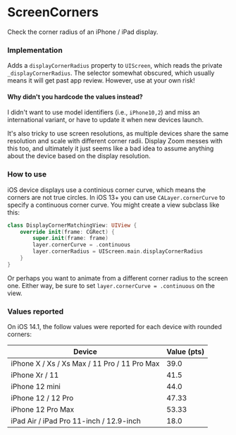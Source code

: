 # ScreenCorners

Check the corner radius of an iPhone / iPad display.

### Implementation

Adds a `displayCornerRadius` property to `UIScreen`, which reads the private `_displayCornerRadius`. The selector somewhat obscured, which usually means it will get past app review. However, use at your own risk!

#### Why didn't you hardcode the values instead?

I didn't want to use model identifiers (i.e., `iPhone10,2`) and miss an international variant, or have to update it when new devices launch. 

It's also tricky to use screen resolutions, as multiple devices share the same resolution and scale with different corner radii. Display Zoom messes with this too, and ultimately it just seems like a bad idea to assume anything about the device based on the display resolution.

### How to use

iOS device displays use a continious corner curve, which means the corners are not true circles. In iOS 13+ you can use `CALayer.cornerCurve` to specify a continuous corner curve. You might create a view subclass like this:

```swift
class DisplayCornerMatchingView: UIView {
    override init(frame: CGRect) {
        super.init(frame: frame)
        layer.cornerCurve = .continuous
        layer.cornerRadius = UIScreen.main.displayCornerRadius
    }
}
```

Or perhaps you want to animate from a different corner radius to the screen one. Either way, be sure to set `layer.cornerCurve = .continuous` on the view. 

### Values reported

On iOS 14.1, the follow values were reported for each device with rounded corners:

| Device | Value (pts) |
|--|--|
| iPhone X / Xs / Xs Max / 11 Pro / 11 Pro Max | 39.0 |
| iPhone Xr / 11 | 41.5 |
| iPhone 12 mini | 44.0 |
| iPhone 12 / 12 Pro | 47.33 |
| iPhone 12 Pro Max | 53.33 |
| iPad Air / iPad Pro 11-inch / 12.9-inch | 18.0 |
